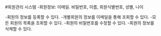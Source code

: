 #회원관리 시스템
-회원정보: 이메일. 비밀번호, 이름, 회원식별번호, 성별, 나이

-회원의 정보를 등록할 수 있다.
-개별회원의 정보를 이메일을 통해 조회할 수 있다.
-모든 회원의 목록을 조회할 수 있다.
-회원의 비밀번호를 수정할 수 있다.
-회원의 정보를 삭제할 수 있다.